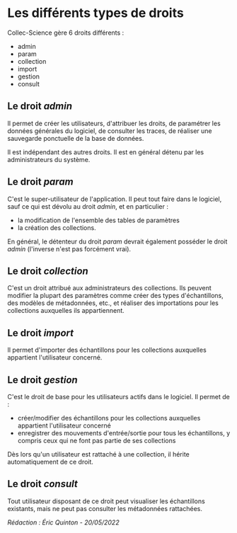 # Les différents types de droits

Collec-Science gère 6 droits différents :

- admin
- param
- collection
- import
- gestion
- consult

## Le droit *admin*

Il permet de créer les utilisateurs, d'attribuer les droits, de paramétrer les données générales du logiciel, de consulter les traces, de réaliser une sauvegarde ponctuelle de la base de données.

Il est indépendant des autres droits. Il est en général détenu par les administrateurs du système.

## Le droit *param*

C'est le super-utilisateur de l'application. Il peut tout faire dans le logiciel, sauf ce qui est dévolu au droit *admin*, et en particulier :

- la modification de l'ensemble des tables de paramètres
- la création des collections.

En général, le détenteur du droit *param* devrait également posséder le droit *admin* (l'inverse n'est pas forcément vrai).

## Le droit *collection*

C'est un droit attribué aux administrateurs des collections. Ils peuvent modifier la plupart des paramètres comme créer des types d'échantillons, des modèles de métadonnées, etc., et réaliser des importations pour les collections auxquelles ils appartiennent.

## Le droit *import*

Il permet d'importer des échantillons pour les collections auxquelles appartient l'utilisateur concerné.

## Le droit *gestion*

C'est le droit de base pour les utilisateurs actifs dans le logiciel. Il permet de :

- créer/modifier des échantillons pour les collections auxquelles appartient l'utilisateur concerné
- enregistrer des mouvements d'entrée/sortie pour tous les échantillons, y compris ceux qui ne font pas partie de ses collections

Dès lors qu'un utilisateur est rattaché à une collection, il hérite automatiquement de ce droit.

## Le droit *consult*

Tout utilisateur disposant de ce droit peut visualiser les échantillons existants, mais ne peut pas consulter les métadonnées rattachées.

*Rédaction : Éric Quinton - 20/05/2022*

